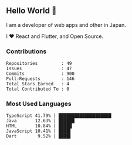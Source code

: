 ## Hello World 👋

I am a developer of web apps and other in Japan.

I ❤️ React and Flutter, and Open Source.

### Contributions

    Repositories         : 49
    Issues               : 47
    Commits              : 900
    Pull-Requests        : 146
    Total Stars Earned   : 4
    Total Contributed To : 0

### Most Used Languages

    TypeScript 41.79% | ████████████████████
    Java       12.63% | ██████
    HTML       10.84% | █████
    JavaScript 10.41% | ████▌
    Dart        9.52% | ████▌
